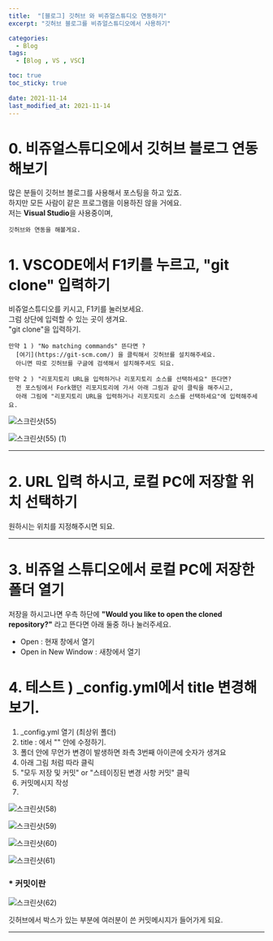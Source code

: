 ```yaml
---
title:  "[블로그] 깃허브 와 비쥬얼스튜디오 연동하기"
excerpt: "깃허브 블로그를 비쥬얼스튜디오에서 사용하기"

categories:
  - Blog
tags:
  - [Blog , VS , VSC]

toc: true
toc_sticky: true
 
date: 2021-11-14
last_modified_at: 2021-11-14
---
```


# 0. 비쥬얼스튜디오에서 깃허브 블로그 연동해보기

  많은 분들이 깃허브 블로그를 사용해서 포스팅을 하고 있죠.  
  하지만 모든 사람이 같은 프로그램을 이용하진 않을 거에요.  
  저는 **Visual Studio**을 사용중이며,  
    
    깃허브와 연동을 해볼게요. 

# 1. VSCODE에서 F1키를 누르고, "git clone" 입력하기

  비쥬얼스튜디오를 키시고, F1키를 눌러보세요.  
  그럼 상단에 입력할 수 있는 곳이 생겨요.  
  "git clone"을 입력하기.
    
    만약 1 ) "No matching commands" 뜬다면 ? 
      [여기](https://git-scm.com/) 을 클릭해서 깃허브를 설치해주세요.  
      아니면 따로 깃허브를 구글에 검색해서 설치해주셔도 되요.
    
    만약 2 ) "리포지토리 URL을 입력하거나 리포지토리 소스를 선택하세요" 뜬다면?  
      전 포스팅에서 Fork했던 리포지토리에 가서 아래 그림과 같이 클릭을 해주시고,  
      아래 그림에 "리포지토리 URL을 입력하거나 리포지토리 소스를 선택하세요"에 입력해주세요.  

  ![스크린샷(55)](https://user-images.githubusercontent.com/55564114/141675005-2ef840be-780d-48a6-aed8-7b19e94a441f.png)  

  ![스크린샷(55) (1)](https://user-images.githubusercontent.com/55564114/141675062-09ba873d-5003-4f3e-805f-372460f79308.png)  

---

# 2. URL 입력 하시고, 로컬 PC에 저장할 위치 선택하기

원하시는 위치를 지정해주시면 되요.  

---

# 3. 비쥬얼 스튜디오에서 로컬 PC에 저장한 폴더 열기

저장을 하시고나면 우측 하단에 **"Would you like to open the cloned repository?"** 라고 뜬다면 아래 둘중 하나 눌러주세요.  

- Open : 현재 창에서 열기  
- Open in New Window : 새창에서 열기  


# 4. 테스트 ) _config.yml에서 title 변경해보기.

1. _config.yml 열기 (최상위 폴더)
2. title : 에서 "" 안에 수정하기. 
3. 폴더 안에 무언가 변경이 발생하면 좌측 3번째 아이콘에 숫자가 생겨요
4. 아래 그림 처럼 따라 클릭
5. "모두 저장 및 커밋" or "스테이징된 변경 사항 커밋" 클릭
6. 커밋메시지 작성
7. 

![스크린샷(58)](https://user-images.githubusercontent.com/55564114/141675808-a8c83dbd-9b8b-439c-aac6-f33c9da4c88a.png)  

![스크린샷(59)](https://user-images.githubusercontent.com/55564114/141675841-7f5fb0fb-f969-441a-b852-d9d7454d1fe2.png)  

![스크린샷(60)](https://user-images.githubusercontent.com/55564114/141675892-f09be889-6e01-4584-b8ec-28a3b83c4418.png)  

![스크린샷(61)](https://user-images.githubusercontent.com/55564114/141675926-c05fbdb5-8a85-4ae9-b5d3-b7faee7c8c75.png)  





### * 커밋이란 

![스크린샷(62)](https://user-images.githubusercontent.com/55564114/141676087-adda0eb7-7798-4edb-b0de-9f98cb00ab0b.png)  

깃허브에서 박스가 있는 부분에 여러분이 쓴 커밋메시지가 들어가게 되요.


---






